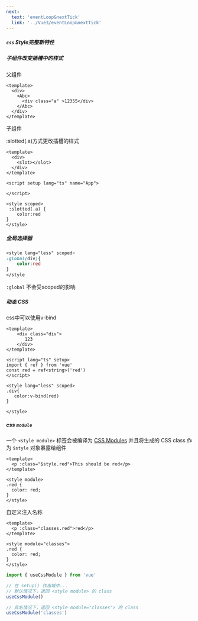 ```yaml
---
next:
  text: 'eventLoop&nextTick'
  link: '../Vue3/eventLoop&nextTick'
---
```

##### `css` Style完整新特性

##### 子组件改变插槽中的样式

父组件

```vue
<template>
  <div>
    <Abc>
      <div class="a" >12355</div>
    </Abc>
  </div>
</template>
```

子组件

:slotted(.a)方式更改插槽的样式

```vue
<template>
  <div>
    <slot></slot>
  </div>
</template>

<script setup lang="ts" name="App">

</script>

<style scoped>
 :slotted(.a) {
    color:red
}
</style>
```

##### 全局选择器

```css
<style lang="less" scoped>
:global(div){
    color:red
}
</style
```

`:global` 不会受scoped的影响

##### 动态 CSS

css中可以使用v-bind

```vue
<template>
    <div class="div">
       123
    </div>
</template>
 
<script lang="ts" setup>
import { ref } from 'vue'
const red = ref<string>('red')
</script>
 
<style lang="less" scoped>
.div{
   color:v-bind(red)
}
 
</style>
```

##### css `module`

一个 `<style module>` 标签会被编译为 [CSS Modules](https://github.com/css-modules/css-modules) 并且将生成的 CSS class 作为 `$style` 对象暴露给组件

```vue
<template>
  <p :class="$style.red">This should be red</p>
</template>

<style module>
.red {
  color: red;
}
</style>
```

自定义注入名称

```vue
<template>
  <p :class="classes.red">red</p>
</template>

<style module="classes">
.red {
  color: red;
}
</style>
```

```ts
import { useCssModule } from 'vue'

// 在 setup() 作用域中...
// 默认情况下，返回 <style module> 的 class
useCssModule()

// 具名情况下，返回 <style module="classes"> 的 class
useCssModule('classes')
```

